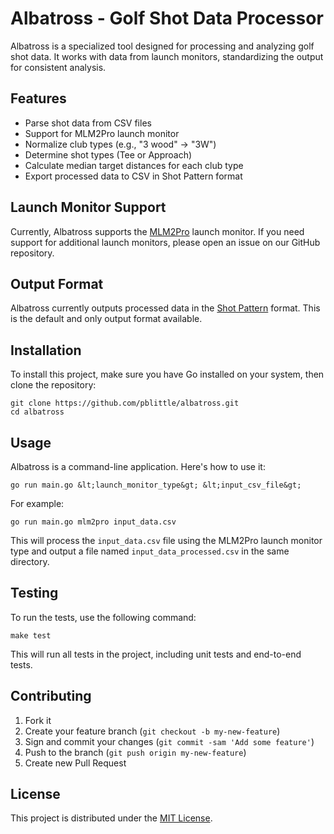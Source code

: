 # Albatross - Golf Shot Data Processor

Albatross is a specialized tool designed for processing and analyzing golf shot data. It works with data from launch monitors, standardizing the output for consistent analysis.

## Features

- Parse shot data from CSV files
- Support for MLM2Pro launch monitor
- Normalize club types (e.g., "3 wood" -> "3W")
- Determine shot types (Tee or Approach)
- Calculate median target distances for each club type
- Export processed data to CSV in Shot Pattern format

## Launch Monitor Support

Currently, Albatross supports the [MLM2Pro](https://rapsodo.com/pages/mlm2pro-golf-simulator) launch monitor. If you need support for additional launch monitors, please open an issue on our GitHub repository.

## Output Format

Albatross currently outputs processed data in the [Shot Pattern](https://shotpattern.app/) format. This is the default and only output format available.

## Installation

To install this project, make sure you have Go installed on your system, then clone the repository:

```shell
git clone https://github.com/pblittle/albatross.git
cd albatross
```

## Usage

Albatross is a command-line application. Here's how to use it:

```shell
go run main.go &lt;launch_monitor_type&gt; &lt;input_csv_file&gt;
```

For example:

```shell
go run main.go mlm2pro input_data.csv
```

This will process the `input_data.csv` file using the MLM2Pro launch monitor type and output a file named `input_data_processed.csv` in the same directory.

## Testing

To run the tests, use the following command:

```shell
make test
```

This will run all tests in the project, including unit tests and end-to-end tests.

## Contributing

1. Fork it
2. Create your feature branch (`git checkout -b my-new-feature`)
3. Sign and commit your changes (`git commit -sam 'Add some feature'`)
4. Push to the branch (`git push origin my-new-feature`)
5. Create new Pull Request

## License

This project is distributed under the [MIT License](LICENSE.md).
